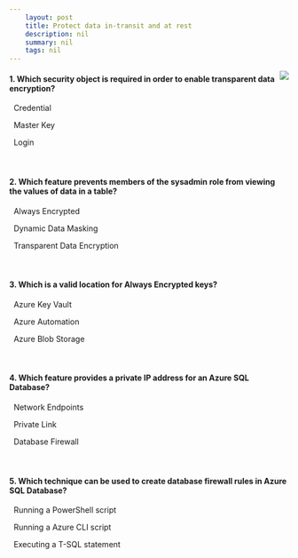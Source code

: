```yaml
---
    layout: post
    title: Protect data in-transit and at rest 
    description: nil
    summary: nil
    tags: nil
---
```



 <a target="_blank" href="https://docs.microsoft.com/en-us/learn/modules/protect-data-transit-rest/7-knowledge-check/"><i class="fas fa-external-link-alt"></i> </a>
 <img align="right" src="https://docs.microsoft.com/en-us/learn/achievements/protect-data-in-transit-and-at-rest.svg">
####  1. Which security object is required in order to enable transparent data encryption?


<i class='far fa-square'></i> &nbsp;&nbsp;Credential

<i class='fas fa-check-square' style='color: Dodgerblue;'></i> &nbsp;&nbsp;Master Key

<i class='far fa-square'></i> &nbsp;&nbsp;Login
<br />
<br />
<br />

####  2. Which feature prevents members of the sysadmin role from viewing the values of data in a table?


<i class='fas fa-check-square' style='color: Dodgerblue;'></i> &nbsp;&nbsp;Always Encrypted

<i class='far fa-square'></i> &nbsp;&nbsp;Dynamic Data Masking

<i class='far fa-square'></i> &nbsp;&nbsp;Transparent Data Encryption
<br />
<br />
<br />

####  3. Which is a valid location for Always Encrypted keys?


<i class='fas fa-check-square' style='color: Dodgerblue;'></i> &nbsp;&nbsp;Azure Key Vault

<i class='far fa-square'></i> &nbsp;&nbsp;Azure Automation

<i class='far fa-square'></i> &nbsp;&nbsp;Azure Blob Storage
<br />
<br />
<br />

####  4. Which feature provides a private IP address for an Azure SQL Database?


<i class='far fa-square'></i> &nbsp;&nbsp;Network Endpoints

<i class='fas fa-check-square' style='color: Dodgerblue;'></i> &nbsp;&nbsp;Private Link

<i class='far fa-square'></i> &nbsp;&nbsp;Database Firewall
<br />
<br />
<br />

####  5. Which technique can be used to create database firewall rules in Azure SQL Database?


<i class='far fa-square'></i> &nbsp;&nbsp;Running a PowerShell script

<i class='far fa-square'></i> &nbsp;&nbsp;Running a Azure CLI script

<i class='fas fa-check-square' style='color: Dodgerblue;'></i> &nbsp;&nbsp;Executing a T-SQL statement
<br />
<br />
<br />
